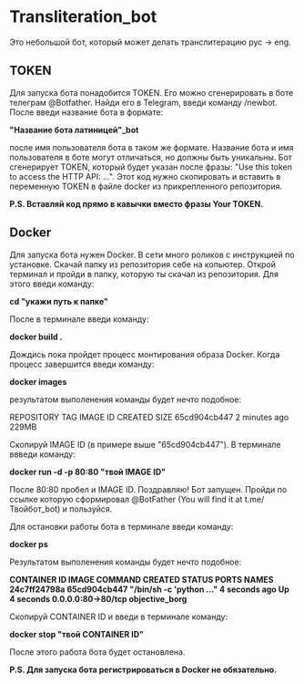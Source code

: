 # Transliteration_bot

Это небольшой бот, который может делать транслитерацию рус -> eng.

## TOKEN
Для запуска бота понадобится TOKEN. Его можно сгенерировать в боте телеграм @Botfather. Найди его в Telegram, введи команду /newbot. После введи название бота в формате:

**"Название бота латиницей"_bot**

после имя пользователя бота в таком же формате. Название бота и имя пользователя в боте могут отличаться, но должны быть уникальны. Бот сгенерирует TOKEN, который будет указан после фразы: "Use this token to access the HTTP API: ...".
Этот код нужно скопировать и вставить в переменную TOKEN в файле docker из прикрепленного репозитория. 

**P.S. Вставляй код прямо в кавычки вместо фразы Your TOKEN.**

## Docker
Для запуска бота нужен Docker. В сети много роликов с инструкцией по установке.
Скачай папку из репозитория себе на копьютер.
Открой терминал и пройди в папку, которую ты скачал из репозитория. Для этого введи команду:

**cd "укажи путь к папке"**

После в терминале введи команду:

**docker build .**

Дождись пока пройдет процесс монтирования образа Docker. Когда процесс завершится введи команду:

**docker images**

результатом выполенения команды будет нечто подобное:

REPOSITORY   TAG       IMAGE ID       CREATED         SIZE
<none>       <none>    65cd904cb447   2 minutes ago   229MB

Скопируй  IMAGE ID (в примере выше "65cd904cb447").
В терминале ввведи команду:

**docker run -d -p 80:80 "твой IMAGE ID"**

После 80:80 пробел и IMAGE ID.
Поздравляю! Бот запущен. Пройди по ссылке которую сформировал @BotFather (You will find it at t.me/Твойбот_bot) и пользуйся.

Для остановки работы бота в терминале введи команду:

**docker ps** 

Результатом выполенения команды будет нечто подобное:

**CONTAINER ID   IMAGE          COMMAND                  CREATED         STATUS         PORTS                NAMES**
**24c7ff24798a   65cd904cb447   "/bin/sh -c 'python …"   4 seconds ago   Up 4 seconds   0.0.0.0:80->80/tcp   objective_borg**

Скопируй CONTAINER ID и введи в терминале команду:

**docker stop "твой CONTAINER ID"**

После этого работа бота будет остановлена.

**P.S. Для запуска бота  регистрироваться в Docker не обязательно.**
